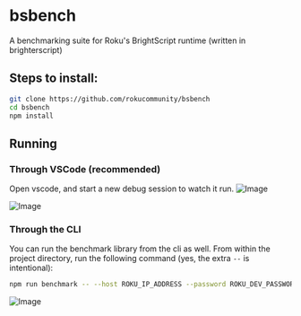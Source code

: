 # bsbench
A benchmarking suite for Roku's BrightScript runtime (written in brighterscript)

## Steps to install:
```bash
git clone https://github.com/rokucommunity/bsbench
cd bsbench
npm install
```

## Running
### Through VSCode (recommended)
Open vscode, and start a new debug session to watch it run.
![Image](https://github.com/user-attachments/assets/47b651b2-2347-45dd-8822-9f88dd904e96)

![Image](https://github.com/user-attachments/assets/b2204179-d681-40fd-95a8-6ecd986bc5f5)


### Through the CLI
You can run the benchmark library from the cli as well. From within the project directory, run the following command (yes, the extra `--` is intentional):
```bash
npm run benchmark -- --host ROKU_IP_ADDRESS --password ROKU_DEV_PASSWORD
```

![Image](https://github.com/user-attachments/assets/b2204179-d681-40fd-95a8-6ecd986bc5f5)
